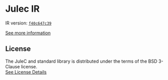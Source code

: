 # Julec IR

IR version: [`f40c647c39`](https://github.com/julelang/jule/tree/f40c647c3986a6599fcc50448eb9165ebe7d3c83)

[See more information](https://manual.jule.dev/getting-started/install-from-source/compile-from-ir.html)

## License

The JuleC and standard library is distributed under the terms of the BSD 3-Clause license. \
[See License Details](./LICENSE)
